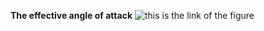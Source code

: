 **The effective angle of attack**
![this is the link of the figure](https://github.com/general-chen/Machine_Learnin_Project_Data_Driven/blob/460a980749ac598afc59c56ed33c7bf7c16adb90/Load_embedded_autoencoder_sd7003/Experiments/figures/effective_AoA.png)
